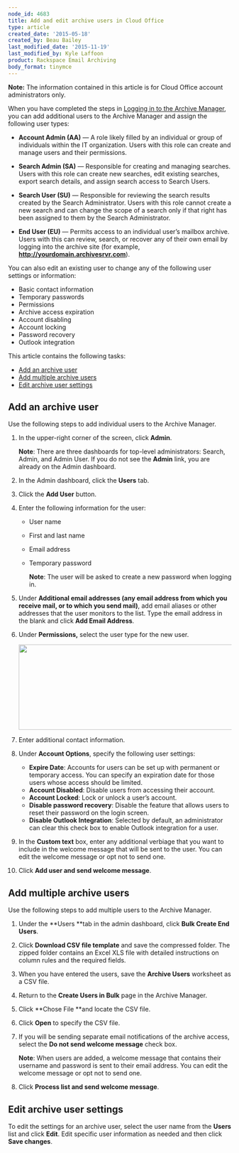 ```yaml
---
node_id: 4683
title: Add and edit archive users in Cloud Office
type: article
created_date: '2015-05-18'
created_by: Beau Bailey
last_modified_date: '2015-11-19'
last_modified_by: Kyle Laffoon
product: Rackspace Email Archiving
body_format: tinymce
---
```


**Note:** The information contained in this article is for Cloud Office
account administrators only.

When you have completed the steps in [Logging in to the Archive
Manager](/how-to/log-in-to-the-archive-manager),
you can add additional users to the Archive Manager and assign the
following user types:

-   **Account Admin (AA)** &mdash; A role likely filled by an individual or
    group of individuals within the IT organization. Users with this
    role can create and manage users and their permissions.

-   **Search Admin (SA)** &mdash; Responsible for creating and managing
    searches. Users with this role can create new searches, edit
    existing searches, export search details, and assign search access
    to Search Users.

-   **Search User (SU)** &mdash; Responsible for reviewing the search results
    created by the Search Administrator. Users with this role cannot
    create a new search and can change the scope of a search only if
    that right has been assigned to them by the Search Administrator.

-   **End User (EU)** &mdash; Permits access to an individual user&rsquo;s mailbox
    archive. Users with this can review, search, or recover any of their
    own email by logging into the archive site (for example,
    **http://yourdomain.archivesrvr.com**).

You can also edit an existing user to change any of the following user
settings or information:

-   Basic contact information
-   Temporary passwords
-   Permissions
-   Archive access expiration
-   Account disabling
-   Account locking
-   Password recovery
-   Outlook integration

This article contains the following tasks:

-   [Add an archive user](#addOneuser)
-   [Add multiple archive users](#addMultipleusers)
-   [Edit archive user settings](#editUsersettings)

Add an archive user
-----------------------

Use the following steps to add individual users to the Archive Manager.

1.  In the upper-right corner of the screen, click **Admin**.

    **Note**: There are three dashboards for top-level
    administrators: Search, Admin, and Admin User. If you do not see
    the **Admin** link, you are already on the Admin dashboard.

2.  In the Admin dashboard, click the **Users** tab.

3.  Click the **Add User** button.

4.  Enter the following information for the user:
    -   User name
    -   First and last name
    -   Email address
    -   Temporary password

        **Note**: The user will be asked to create a new password when
        logging in.


5.  Under **Additional email addresses (any email address from which you
    receive mail, or to which you send mail)**, add email aliases or
    other addresses that the user monitors to the list. Type the email
    address in the blank and click **Add Email Address**.

6.  Under **Permissions,** select the user type for the new user.

    <img src="https://8026b2e3760e2433679c-fffceaebb8c6ee053c935e8915a3fbe7.ssl.cf2.rackcdn.com/field/image/4683.1.png" width="644" height="192" />

7.  Enter additional contact information.

8.  Under **Account Options**, specify the following user settings:
    -   **Expire Date**: Accounts for users can be set up with permanent
        or temporary access. You can specify an expiration date for
        those users whose access should be limited.
    -   **Account Disabled**: Disable users from accessing
        their account.
    -   **Account Locked**: Lock or unlock a user&rsquo;s account.
    -   **Disable password recovery**: Disable the feature that allows
        users to reset their password on the login screen.
    -   **Disable Outlook Integration**: Selected by default, an
        administrator can clear this check box to enable Outlook
        integration for a user.


9.  In the **Custom text** box, enter any additional verbiage that you
    want to include in the welcome message that will be sent to
    the user. You can edit the welcome message or opt not to send one.

10. Click **Add user and send welcome message**.

Add multiple archive users
------------------------------

Use the following steps to add multiple users to the Archive Manager.

1.  Under the **Users **tab in the admin dashboard, click **Bulk Create
    End Users**.

2.  Click **Download CSV file template** and save the compressed
    folder.
    The zipped folder contains an Excel XLS file with detailed
    instructions on column rules and the required fields.

3.  When you have entered the users, save the **Archive Users**
    worksheet as a CSV file.

4.  Return to the **Create Users in Bulk** page in the Archive
    Manager.

5.  Click **Chose File **and locate the CSV file.

6.  Click **Open** to specify the CSV file.

7.  If you will be sending separate email notifications of the archive
    access, select the **Do not send welcome message** check box.

    **Note**: When users are added, a welcome message <span>that
    contains their username and password</span> is sent to their
    email address. You can edit the welcome message or opt not to send
    one.

8.  Click **Process list and send welcome message**.


Edit archive user settings
------------------------------

To edit the settings for an archive user, select the user name from
the **Users** list and click **Edit**. Edit specific user information as
needed and then click **Save changes**.

